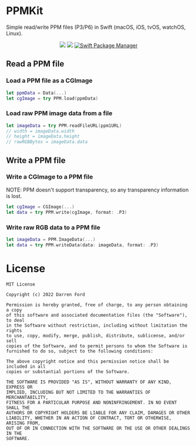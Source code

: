 # PPMKit

Simple read/write PPM files (P3/P6) in Swift (macOS, iOS, tvOS, watchOS, Linux).

<p align="center">
    <img src="https://img.shields.io/github/v/tag/dagronf/PPMKit" />
    <img src="https://img.shields.io/badge/License-MIT-lightgrey" />
    <a href="https://swift.org/package-manager">
        <img src="https://img.shields.io/badge/spm-compatible-brightgreen.svg?style=flat" alt="Swift Package Manager" />
    </a>
</p>

## Read a PPM file

### Load a PPM file as a CGImage

```swift
let ppmData = Data(...)
let cgImage = try PPM.load(ppmData)
```

### Load raw PPM image data from a file

```swift
let imageData = try PPM.readFileURL(ppm1URL)
// width = imageData.width
// height = imageData.height
// rawRGBBytes = imageData.data 
```

## Write a PPM file

### Write a CGImage to a PPM file

NOTE: PPM doesn't support transparency, so any transparency information is lost.

```swift
let cgImage = CGImage(...)
let data = try PPM.write(cgImage, format: .P3)
```

### Write raw RGB data to a PPM file

```swift
let imageData = PPM.ImageData(...)
let data = try PPM.writeData(data: imageData, format: .P3)
```

# License

```
MIT License

Copyright (c) 2022 Darren Ford

Permission is hereby granted, free of charge, to any person obtaining a copy
of this software and associated documentation files (the "Software"), to deal
in the Software without restriction, including without limitation the rights
to use, copy, modify, merge, publish, distribute, sublicense, and/or sell
copies of the Software, and to permit persons to whom the Software is
furnished to do so, subject to the following conditions:

The above copyright notice and this permission notice shall be included in all
copies or substantial portions of the Software.

THE SOFTWARE IS PROVIDED "AS IS", WITHOUT WARRANTY OF ANY KIND, EXPRESS OR
IMPLIED, INCLUDING BUT NOT LIMITED TO THE WARRANTIES OF MERCHANTABILITY,
FITNESS FOR A PARTICULAR PURPOSE AND NONINFRINGEMENT. IN NO EVENT SHALL THE
AUTHORS OR COPYRIGHT HOLDERS BE LIABLE FOR ANY CLAIM, DAMAGES OR OTHER
LIABILITY, WHETHER IN AN ACTION OF CONTRACT, TORT OR OTHERWISE, ARISING FROM,
OUT OF OR IN CONNECTION WITH THE SOFTWARE OR THE USE OR OTHER DEALINGS IN THE
SOFTWARE.
```
